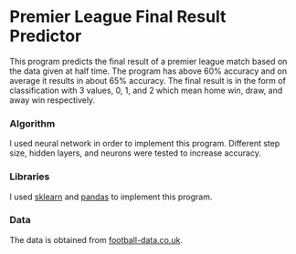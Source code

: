 # Premier League Final Result Predictor

This program predicts the final result of a premier league match based on the data given at half time. The program has above 60% accuracy and on average it results in about 65% accuracy.
The final result is in the form of classification with 3 values, 0, 1, and 2 which mean home win, draw, and away win respectively.

### Algorithm
I used neural network in order to implement this program. Different step size, hidden layers, and neurons were tested to increase accuracy.

### Libraries
I used [sklearn](https://scikit-learn.org/stable/) and [pandas](https://pandas.pydata.org/) to implement this program.

### Data
The data is obtained from [football-data.co.uk](https://www.football-data.co.uk/data.php).
